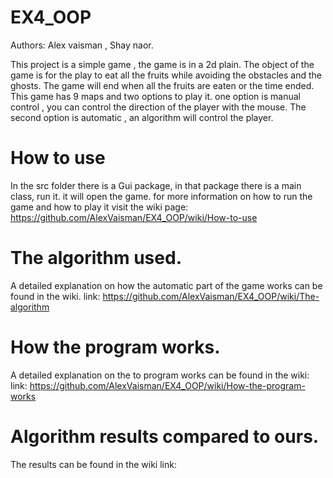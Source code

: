 # EX4_OOP

Authors: Alex vaisman , Shay naor.

This project is a simple game , the game is in a 2d plain.
The object of the game is for the play to eat all the fruits while avoiding the obstacles and the ghosts.
The game will end when all the fruits are eaten or the time ended.
This game has 9 maps and two options to play it.
one option is manual control , you can control the direction of the player with the mouse.
The second option is automatic , an algorithm will control the player.

# How to use

In the src folder there is a Gui package, in that package there is a main class, run it.
it will open the game.
for more information on how to run the game and how to play it visit the wiki page:
https://github.com/AlexVaisman/EX4_OOP/wiki/How-to-use

# The algorithm used.
A detailed explanation on how the automatic part of the game works can be found in the wiki.
link: https://github.com/AlexVaisman/EX4_OOP/wiki/The-algorithm

# How the program works.
A detailed explanation on the to program works can be found in the wiki:
link: https://github.com/AlexVaisman/EX4_OOP/wiki/How-the-program-works

# Algorithm results compared to ours.
The results can be found in the wiki 
link: 
